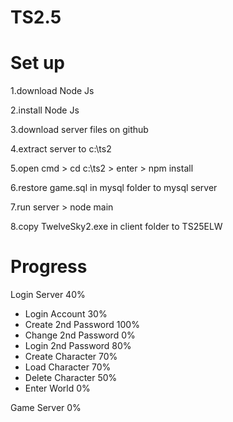 # TS2.5

# Set up
1.download Node Js

2.install Node Js

3.download server files on github

4.extract server to c:\ts2

5.open cmd > cd c:\ts2 > enter > npm install

6.restore game.sql in mysql folder to mysql server

7.run server > node main

8.copy TwelveSky2.exe in client folder to TS25ELW


# Progress


Login Server 40%
- Login Account 30%
- Create 2nd Password 100%
- Change 2nd Password 0%
- Login 2nd Password 80%
- Create Character 70%
- Load Character 70%
- Delete Character 50%
- Enter World 0%

Game Server 0%

